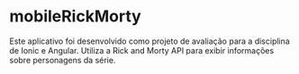 # mobileRickMorty
Este aplicativo foi desenvolvido como projeto de avaliação para a disciplina de Ionic e Angular. Utiliza a Rick and Morty API para exibir informações sobre personagens da série.
